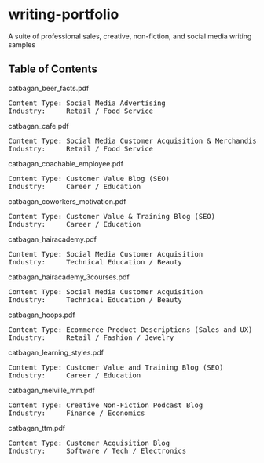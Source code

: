 # writing-portfolio
A suite of professional sales, creative, non-fiction, and social media writing samples

Table of Contents
------------------
catbagan_beer_facts.pdf
<pre>Content Type: Social Media Advertising  
Industry:     Retail / Food Service </pre>

catbagan_cafe.pdf
<pre>Content Type: Social Media Customer Acquisition & Merchandising  
Industry:     Retail / Food Service </pre>

catbagan_coachable_employee.pdf
<pre>Content Type: Customer Value Blog (SEO)  
Industry:     Career / Education </pre>

catbagan_coworkers_motivation.pdf
<pre>Content Type: Customer Value & Training Blog (SEO)  
Industry:     Career / Education</pre>

catbagan_hairacademy.pdf
<pre>Content Type: Social Media Customer Acquisition  
Industry:     Technical Education / Beauty</pre>

catbagan_hairacademy_3courses.pdf
<pre>Content Type: Social Media Customer Acquisition  
Industry:     Technical Education / Beauty</pre>

catbagan_hoops.pdf  
<pre>Content Type: Ecommerce Product Descriptions (Sales and UX) 
Industry:     Retail / Fashion / Jewelry</pre>

catbagan_learning_styles.pdf
<pre>Content Type: Customer Value and Training Blog (SEO)  
Industry:     Career / Education</pre>

catbagan_melville_mm.pdf 
<pre>Content Type: Creative Non-Fiction Podcast Blog  
Industry:     Finance / Economics</pre>  
  
catbagan_ttm.pdf 
<pre>Content Type: Customer Acquisition Blog  
Industry:     Software / Tech / Electronics</pre>



